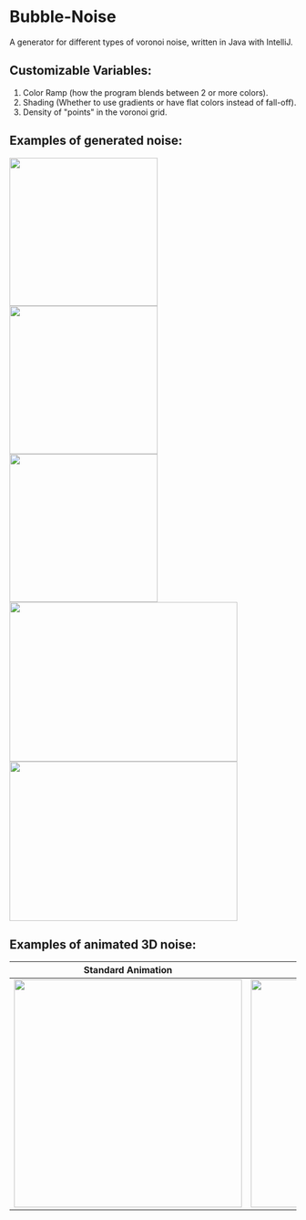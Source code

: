 # Bubble-Noise
A generator for different types of voronoi noise, written in Java with IntelliJ.

## Customizable Variables:
1. Color Ramp (how the program blends between 2 or more colors).
2. Shading (Whether to use gradients or have flat colors instead of fall-off).
3. Density of "points" in the voronoi grid.

<h2>Examples of generated noise:</h2>

<p float="left">
  <img src="https://user-images.githubusercontent.com/64125245/180595316-4afe0808-a992-4ad7-9026-2d83ae1736a0.png" width="260" />
  <img src="https://user-images.githubusercontent.com/64125245/180595206-a07036c5-9efb-40b4-a932-330b2ace9d2d.png" width="260" /> 
  <img src="https://user-images.githubusercontent.com/64125245/180595208-84a829ca-2e64-4fc8-a9c4-62c17d43a0d1.png" width="260" />
  <img src="https://user-images.githubusercontent.com/64125245/180595210-b0d1f468-355b-49ad-84bf-13f46a8e27d2.png" width="400"  height="280"/>
  <img src="https://user-images.githubusercontent.com/64125245/180595212-b65084a7-25d4-46aa-8eb1-29e22bca20be.png" width="400" height="280" />
</p>

<h2>Examples of animated 3D noise:</h2>

| Standard Animation  | Seamless Animation |
| ------------- | ------------- |
| <img src="https://user-images.githubusercontent.com/64125245/180595264-2de824fb-4c24-4459-9182-5fd78be4579a.gif" width="400" />  | <img src="https://user-images.githubusercontent.com/64125245/180595572-16831986-f1ae-450c-b038-a6edff6d26ba.gif" width="400" />

